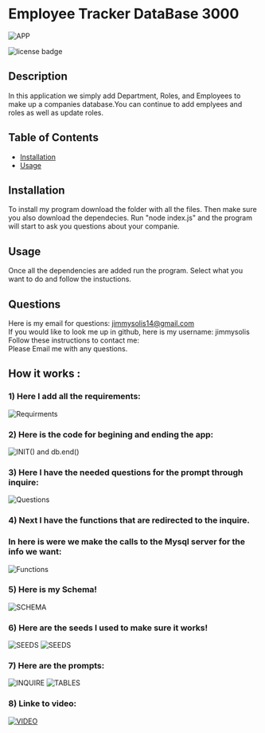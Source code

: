 # Employee Tracker DataBase 3000 

![APP](./img/EMPLOYEE%20TRAKCR.png)
   
![license badge](https://img.shields.io/badge/license--yellow)

  ## Description
  In this application we simply add Department, Roles, and Employees to make up a companies database.You can continue to add emplyees and roles as well as update roles.

  ## Table of Contents 
  - [Installation](#installation)
  - [Usage](#usage)

  ## Installation
  To install my program download the folder with all the files. Then make sure you also download the dependecies. Run "node index.js" and the program will start to ask you questions about your companie.

  ## Usage
  Once all the dependencies are added run the program. Select what you want to do and follow the instuctions.

  ## Questions
  Here is my email for questions:  jimmysolis14@gmail.com
  <br />
  If you would like to look me up in github, here is my username: jimmysolis
  <br />
  Follow these instructions to contact me: <br />
  Please Email me with any questions.


## How it works :

### 1) Here I add all the requirements:
![Requirments](./img/REQUIRMENTS.png)


### 2) Here is the code for begining and ending the app:
![INIT() and db.end()](./img/STARTANDEND.png)

### 3) Here I have the needed questions for the prompt through inquire: 
![Questions](./img/Questions.png)


### 4) Next I have the functions that are redirected to the inquire.
### In here is were we make the calls to the Mysql server for the info we want:
![Functions](./img/APIMYSQLREQUESTS.png)


### 5) Here is my Schema!
![SCHEMA](./img/SCHEMA.png)
     
     
### 6) Here are the seeds I used to make sure it works!
![SEEDS](./img/SEED1.png)
![SEEDS](./img/SEED2.png)

### 7) Here are the prompts:

![INQUIRE](./img/INQUIREQUESTION.png)
![TABLES](./img/Tables.png)


### 8) Linke to video:

[![VIDEO](./img/EMPLOYEEEMAKER.gif)](https://drive.google.com/file/d/1T74crgXoZ3BgO5CRinRrxiDlW6BFiPFk/view?usp=sharing)


  